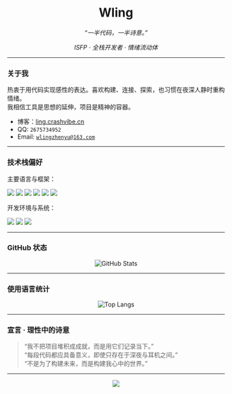 <h1 align="center">Wling</h1>
<p align="center"><i>“一半代码，一半诗意。”</i></p>
<p align="center"><i>ISFP · 全栈开发者 · 情绪流动体</i></p>

---

### 关于我

热衷于用代码实现感性的表达。喜欢构建、连接、探索，也习惯在夜深人静时重构情绪。  
我相信工具是思想的延伸，项目是精神的容器。

- 博客：[ling.crashvibe.cn](https://ling.crashvibe.cn/)
- QQ: `2675734952`
- Email: [`wlingzhenyu@163.com`](mailto:wlingzhenyu@163.com)

---

### 技术栈偏好

主要语言与框架：

<p>
  <img src="https://img.shields.io/badge/Python-3e74a2?style=flat-square&logo=python&logoColor=fff" />
  <img src="https://img.shields.io/badge/Java-FF7800?style=flat-square&logo=java&logoColor=fff" />
  <img src="https://img.shields.io/badge/TypeScript-3178C6?style=flat-square&logo=typescript&logoColor=fff" />
  <img src="https://img.shields.io/badge/Vue-4FC08D?style=flat-square&logo=vue.js&logoColor=fff" />
  <img src="https://img.shields.io/badge/Nuxt-00DC82?style=flat-square&logo=nuxtdotjs&logoColor=fff" />
  <img src="https://img.shields.io/badge/Docker-2496ED?style=flat-square&logo=docker&logoColor=fff" />
</p>

开发环境与系统：

<p>
  <img src="https://img.shields.io/badge/macOS-000000?style=flat-square&logo=apple&logoColor=fff" />
  <img src="https://img.shields.io/badge/Debian-A81D33?style=flat-square&logo=debian&logoColor=fff" />
  <img src="https://img.shields.io/badge/VSCode-007ACC?style=flat-square&logo=visualstudiocode&logoColor=fff" />
</p>

---

### GitHub 状态

<div align="center">
  <img src="https://github-readme-stats.vercel.app/api?username=wling-art&show_icons=true&theme=radical" alt="GitHub Stats" />
</div>

---

### 使用语言统计

<div align="center">
  <img src="https://github-readme-stats.vercel.app/api/top-langs/?username=wling-art&layout=compact&theme=radical" alt="Top Langs" />
</div>

---

### 宣言 · 理性中的诗意

> “我不把项目堆积成成就，而是用它们记录当下。”  
> “每段代码都应具备意义，即使只存在于深夜与耳机之间。”  
> “不是为了构建未来，而是构建我心中的世界。”

---

<div align="center">
  <img src="https://moe-counter.glitch.me/get/@wling?theme=rule34" />
</div>

